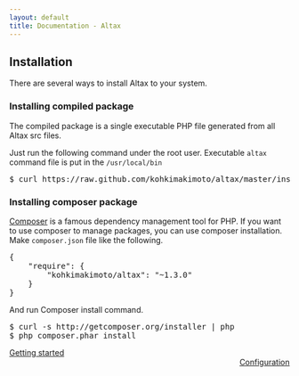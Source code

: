 ```yaml
---
layout: default
title: Documentation - Altax
---
```


## Installation

There are several ways to install Altax to your system.

### Installing compiled package

The compiled package is a single executable PHP file generated from all Altax src files.

Just run the following command under the root user.
Executable `altax` command file is put in the `/usr/local/bin`

<pre class="sh">
$ curl https://raw.github.com/kohkimakimoto/altax/master/installer.sh | sh
</pre>

### Installing composer package

[Composer](http://getcomposer.org/) is a famous dependency management tool for PHP.
If you want to use composer to manage packages, you can use composer installation.
Make `composer.json` file like the following.

<pre class="sh">
{
    "require": {
        "kohkimakimoto/altax": "~1.3.0"
    }
}
</pre>

And run Composer install command.

<pre class="sh">
$ curl -s http://getcomposer.org/installer | php
$ php composer.phar install
</pre>




<div class="row">
  <div class="span4">
    <a class="prev" href="/altax/documentation/getting-started.html">Getting started</a>
  </div>
  <div class="span4 offset4" style="text-align: right;">
    <a class="next" href="/altax/documentation/configuration.html">Configuration</a>
  </div>
</div>

